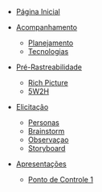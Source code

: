 - [Página Inicial](/)


- [Acompanhamento]()
  - [Planejamento](./acompanhamento/planejamento.md)
  - [Tecnologias](./tecnologias/tecnologias.md)

- [Pré-Rastreabilidade]()
  - [Rich Picture](./pre-rastreabilidade/richPicture.md)
  - [5W2H](./pre-rastreabilidade/5w2h.md)

- [Elicitação]() 
  - [Personas](./elicitacao/personas.md)
  - [Brainstorm](./elicitacao/brainstorm.md)
  - [Observaçao](./elicitacao/observacao.md)
  - [Storyboard](./elicitacao/storyboard.md)

- [Apresentações]()
  - [Ponto de Controle 1](./apresentacoes/ponto_controle_1.md)

<!-- - [Priorização](#)


- [Análise](#)

- [Pós-Rastreabilidade](#) -->